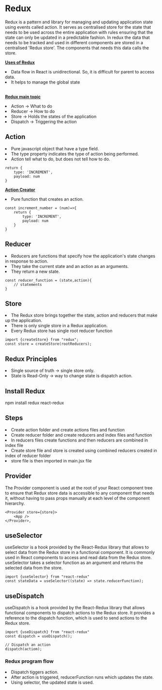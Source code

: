 # Redux

Redux is a pattern and library for managing and updating application state using events called action. It serves as centralised store for the state that needs to be used across the entire application with rules ensuring that the state can only be updated in a predictable fashion. In redux the data that needs to be tracked and used in different components are stored in a centralised 'Redux store'. The components that needs this data calls the store.

<u>**Uses of Redux**</u>

<li>Data flow in React is unidirectional. So, it is difficult for parent to access data.</li> 

<li>It helps to manage the global state</li>

<br/>

<u>**Redux main topic**</u>

<li>Action -> What to do</li>
<li>Reducer -> How to do </li>
<li>Store -> Holds the states of the application </li>
<li>Dispatch -> Triggering the action</li>

## Action 

<li>Pure javascript object that have a type field.</li>
<li>The type property indicates the type of action being performed.</li>
<li>Action tell what to do, but does not tell how to do.</li>

```
return {
    type: 'INCREMENT',
    payload: num
}
```

<u>**Action Creator**</u>

<li>Pure function that creates an action.</li>

```
const increment_number = (num)=>{
    return {
        type: 'INCREMENT',
        payload: num
    }
}
```

## Reducer

<li>Reducers are functions that specify how the application's state changes in response to action.</li>
<li>They take the current state and an action as an arguments.</li>
<li>They return a new state.</li>

```
const reducer_function = (state,action){
    // statements
}

```

## Store

<li>The Redux store brings together the state, action and reducers that make up the application.</li>
<li>There is only single store in a Redux application.</li>
<li>Every Redux store has single root reducer function</li>

```
import {createStore} from "redux";
const store = createStore(rootReducers); 
```

## Redux Principles

<li>Single source of truth -> single store only.</li>
<li>State is Read-Only -> way to change state is dispatch action.</li>

## Install Redux

npm install redux react-redux

## Steps
<li>Create action folder and create actions files and function</li>
<li>Create reducer folder and create reducers and index files and function</li>
<li>In reducers files create functions and then reducers are combined in index file</li>
<li>Create store file and store is created using combined reducers created in index of reducer folder</li>
<li>store file is then imported in main.jsx file</li>

## Provider

The Provider component is used at the root of your React component tree to ensure that Redux store data is accessible to any component that needs it, without having to pass props manually at each level of the component hierarchy.

```
<Provider store={store}>
    <App />
</Provider>,
```

## useSelector

useSelector is a hook provided by the React-Redux library that allows to select data from the Redux store in a functional component. It is commonly used in React components to access and read data from the Redux store. useSelector takes a selector function as an argument and returns the selected data from the store.

```
import {useSelector} from "react-redux"
const stateData = useSelector((state) => state.reducerFunction);
```

## useDispatch

useDispatch is a hook provided by the React-Redux library that allows functional components to dispatch actions to the Redux store. It provides a reference to the dispatch function, which is used to send actions to the Redux store.

```
import {useDispatch} from "react-redux"
const dispatch = useDispatch();

// Dispatch an action
dispatch(actiom);
```

### Redux program flow

<li>Dispatch tiggers action.</li>
<li>After action is triggered, reducerFunction runs which updates the state.</li>
<li>Using selector, the updated state is used.</li>
